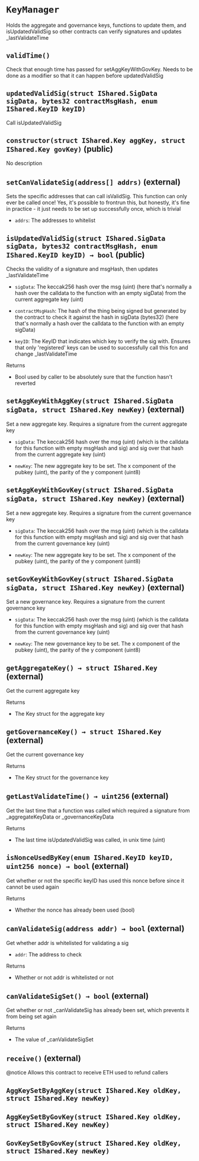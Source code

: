 # `KeyManager`

  Holds the aggregate and governance keys, functions to update them,
          and isUpdatedValidSig so other contracts can verify signatures and updates _lastValidateTime




## `validTime()`



   Check that enough time has passed for setAggKeyWithGovKey. Needs
        to be done as a modifier so that it can happen before updatedValidSig

## `updatedValidSig(struct IShared.SigData sigData, bytes32 contractMsgHash, enum IShared.KeyID keyID)`



   Call isUpdatedValidSig


## `constructor(struct IShared.Key aggKey, struct IShared.Key govKey)` (public)

No description


## `setCanValidateSig(address[] addrs)` (external)

 Sets the specific addresses that can call isValidSig. This
         function can only ever be called once! Yes, it's possible to
         frontrun this, but honestly, it's fine in practice - it just
         needs to be set up successfully once, which is trivial


- `addrs`:   The addresses to whitelist


## `isUpdatedValidSig(struct IShared.SigData sigData, bytes32 contractMsgHash, enum IShared.KeyID keyID) → bool` (public)

 Checks the validity of a signature and msgHash, then updates _lastValidateTime


- `sigData`:   The keccak256 hash over the msg (uint) (here that's normally
                 a hash over the calldata to the function with an empty sigData)
                 from the current aggregate key (uint)

- `contractMsgHash`:   The hash of the thing being signed but generated by the contract
                 to check it against the hash in sigData (bytes32) (here that's normally
                 a hash over the calldata to the function with an empty sigData)

- `keyID`:     The KeyID that indicates which key to verify the sig with. Ensures that
                 only 'registered' keys can be used to successfully call this fcn and change
                 _lastValidateTime


Returns

- Bool used by caller to be absolutely sure that the function hasn't reverted

## `setAggKeyWithAggKey(struct IShared.SigData sigData, struct IShared.Key newKey)` (external)

 Set a new aggregate key. Requires a signature from the current aggregate key


- `sigData`:   The keccak256 hash over the msg (uint) (which is the calldata
                 for this function with empty msgHash and sig) and sig over that hash
                 from the current aggregate key (uint)

- `newKey`:    The new aggregate key to be set. The x component of the pubkey (uint),
                 the parity of the y component (uint8)


## `setAggKeyWithGovKey(struct IShared.SigData sigData, struct IShared.Key newKey)` (external)

 Set a new aggregate key. Requires a signature from the current governance key


- `sigData`:   The keccak256 hash over the msg (uint) (which is the calldata
                 for this function with empty msgHash and sig) and sig over that hash
                 from the current governance key (uint)

- `newKey`:    The new aggregate key to be set. The x component of the pubkey (uint),
                 the parity of the y component (uint8)


## `setGovKeyWithGovKey(struct IShared.SigData sigData, struct IShared.Key newKey)` (external)

 Set a new governance key. Requires a signature from the current governance key


- `sigData`:   The keccak256 hash over the msg (uint) (which is the calldata
                 for this function with empty msgHash and sig) and sig over that hash
                 from the current governance key (uint)

- `newKey`:    The new governance key to be set. The x component of the pubkey (uint),
                 the parity of the y component (uint8)


## `getAggregateKey() → struct IShared.Key` (external)

 Get the current aggregate key


Returns

- The Key struct for the aggregate key

## `getGovernanceKey() → struct IShared.Key` (external)

 Get the current governance key


Returns

- The Key struct for the governance key

## `getLastValidateTime() → uint256` (external)

 Get the last time that a function was called which
         required a signature from _aggregateKeyData or _governanceKeyData


Returns

- The last time isUpdatedValidSig was called, in unix time (uint)

## `isNonceUsedByKey(enum IShared.KeyID keyID, uint256 nonce) → bool` (external)

 Get whether or not the specific keyID has used this nonce before
         since it cannot be used again


Returns

- Whether the nonce has already been used (bool)

## `canValidateSig(address addr) → bool` (external)

 Get whether addr is whitelisted for validating a sig


- `addr`:  The address to check


Returns

- Whether or not addr is whitelisted or not

## `canValidateSigSet() → bool` (external)

 Get whether or not _canValidateSig has already been set, which
         prevents it from being set again


Returns

- The value of _canValidateSigSet

## `receive()` (external)

 @notice Allows this contract to receive ETH used to refund callers



## `AggKeySetByAggKey(struct IShared.Key oldKey, struct IShared.Key newKey)`






## `AggKeySetByGovKey(struct IShared.Key oldKey, struct IShared.Key newKey)`






## `GovKeySetByGovKey(struct IShared.Key oldKey, struct IShared.Key newKey)`






